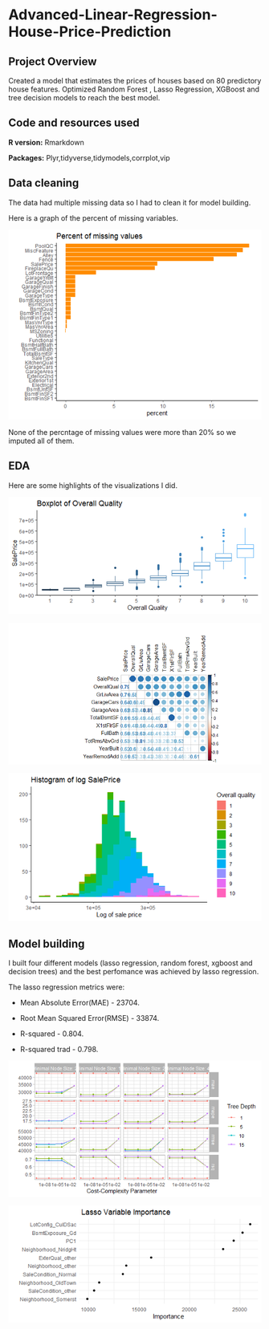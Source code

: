 # Advanced-Linear-Regression-House-Price-Prediction
## Project Overview
Created a model that estimates the prices of houses based on 80 predictory house features.
Optimized Random Forest , Lasso Regression, XGBoost and tree decision models to reach the best model.

## Code and resources used
**R version:** Rmarkdown

**Packages:** Plyr,tidyverse,tidymodels,corrplot,vip

## Data cleaning

The data had multiple missing data so I had to clean it for model building.

Here is a graph of the percent of missing variables.

![](Datacleaning.png)

None of the percntage of missing values were more than 20% so we imputed all of them.

## EDA

Here are some highlights of the visualizations I did.

![](Boxplot.png)

![](corrplot.png)

![](Histogram.png)

## Model building

I built four different models (lasso regression, random forest, xgboost and decision trees) and the best perfomance was achieved by lasso regression.

The lasso regression metrics were:

   * Mean Absolute Error(MAE) - 23704.

   * Root Mean Squared Error(RMSE) - 33874.

   *  R-squared - 0.804.

   * R-squared trad - 0.798.
   
![](Treeplot.png)   

![](Variable_Importannce.png)    
